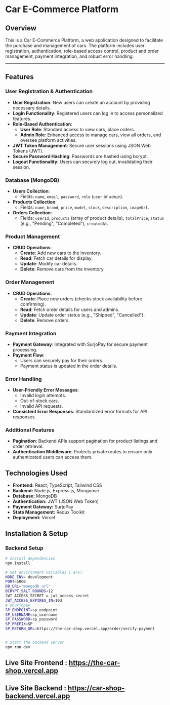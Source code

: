 # Car E-Commerce Platform

## Overview

This is a Car E-Commerce Platform, a web application designed to facilitate the purchase and management of cars. The platform includes user registration, authentication, role-based access control, product and order management, payment integration, and robust error handling.

---

## Features

### User Registration & Authentication

- **User Registration**: New users can create an account by providing necessary details.
- **Login Functionality**: Registered users can log in to access personalized features.
- **Role-Based Authentication**:
  - **User Role**: Standard access to view cars, place orders.
  - **Admin Role**: Enhanced access to manage cars, view all orders, and oversee platform activities.
- **JWT Token Management**: Secure user sessions using JSON Web Tokens (JWT).
- **Secure Password Hashing**: Passwords are hashed using bcrypt.
- **Logout Functionality**: Users can securely log out, invalidating their session.

### Database (MongoDB)

- **Users Collection**:
  - Fields: `name`, `email`, `password`, `role` (`user` or `admin`).
- **Products Collection**:
  - Fields: `name`, `brand`, `price`, `model`, `stock`, `description`, `imageUrl`.
- **Orders Collection**:
  - Fields: `userId`, `products` (array of product details), `totalPrice`, `status` (e.g., "Pending", "Completed"), `createdAt`.

### Product Management

- **CRUD Operations**:
  - **Create**: Add new cars to the inventory.
  - **Read**: Fetch car details for display.
  - **Update**: Modify car details.
  - **Delete**: Remove cars from the inventory.

### Order Management

- **CRUD Operations**:
  - **Create**: Place new orders (checks stock availability before confirming).
  - **Read**: Fetch order details for users and admins.
  - **Update**: Update order status (e.g., "Shipped", "Cancelled").
  - **Delete**: Remove orders.

### Payment Integration

- **Payment Gateway**: Integrated with SurjoPay for secure payment processing.
- **Payment Flow**:
  - Users can securely pay for their orders.
  - Payment status is updated in the order details.

### Error Handling

- **User-Friendly Error Messages**:
  - Invalid login attempts.
  - Out-of-stock cars.
  - Invalid API requests.
- **Consistent Error Responses**: Standardized error formats for API responses.

### Additional Features

- **Pagination**: Backend APIs support pagination for product listings and order retrieval.
- **Authentication Middleware**: Protects private routes to ensure only authenticated users can access them.

## Technologies Used

- **Frontend:** React, TypeScript, Tailwind CSS
- **Backend:** Node.js, Express.js, Mongoose
- **Database:** MongoDB
- **Authentication:** JWT (JSON Web Token)
- **Payment Gateway:** SurjoPay
- **State Management:** Redux Toolkit
- **Deployment:** Vercel

## Installation & Setup

### Backend Setup

```sh
# Install dependencies
npm install

# Set environment variables (.env)
NODE_ENV= development
PORT=5000
DB_URL="mongodb_url"
BCRYPT_SALT_ROUNDS=12
JWT_ACCESS_SECRET = jwt_access_secret
JWT_ACCESS_EXPIRES_IN=10d
# shurjopay
SP_ENDPOINT=sp_endpoint
SP_USERNAME=sp_username
SP_PASSWORD=sp_password
SP_PREFIX=SP
SP_RETURN_URL=https://the-car-shop.vercel.app/order/verify-payment


# Start the backend server
npm run dev
```

## Live Site Frontend : https://the-car-shop.vercel.app

## Live Site Backend : https://car-shop-backend.vercel.app
